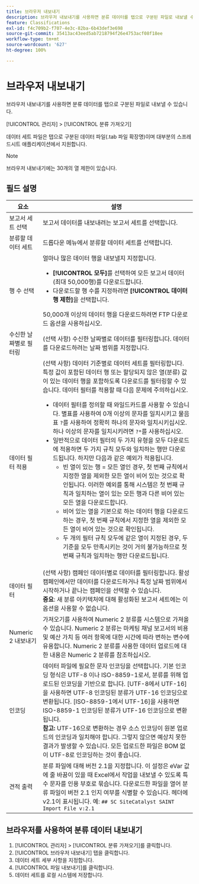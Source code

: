 ```yaml
---
title: 브라우저 내보내기
description: 브라우저 내보내기를 사용하면 분류 데이터를 탭으로 구분된 파일로 내보낼 수 있습니다.
feature: Classifications
exl-id: f4c709b2-f707-4e3c-82ba-6b43def3e698
source-git-commit: 35413ac43eed5ab7218794f26e4753acf08f18ee
workflow-type: tm+mt
source-wordcount: '627'
ht-degree: 100%

---
```


# 브라우저 내보내기

브라우저 내보내기를 사용하면 분류 데이터를 탭으로 구분된 파일로 내보낼 수 있습니다.

[!UICONTROL 관리자] > [!UICONTROL 분류 가져오기]

데이터 세트 파일은 탭으로 구분된 데이터 파일(.tab 파일 확장명)이며 대부분의 스프레드시트 애플리케이션에서 지원합니다.

>[!NOTE]
>브라우저 내보내기에는 30개의 열 제한이 있습니다.

## 필드 설명

| 요소 | 설명 |
| --- | --- |
| 보고서 세트 선택 | 보고서 데이터를 내보내려는 보고서 세트를 선택합니다. |
| 분류할 데이터 세트 | 드롭다운 메뉴에서 분류할 데이터 세트를 선택합니다. |
| 행 수 선택 | 얼마나 많은 데이터 행을 내보낼지 지정합니다.<ul><li>**[!UICONTROL 모두]**&#x200B;를 선택하여 모든 보고서 데이터(최대 50,000행)를 다운로드합니다.</li><li>다운로드할 행 수를 지정하려면 **[!UICONTROL 데이터 행 제한]**&#x200B;을 선택합니다.</li></ul>50,000개 이상의 데이터 행을 다운로드하려면 FTP 다운로드 옵션을 사용하십시오. |
| 수신한 날짜별로 필터링 | (선택 사항) 수신한 날짜별로 데이터를 필터링합니다. 데이터를 다운로드하려는 날짜 범위를 지정합니다. |
| 데이터 필터 적용 | (선택 사항) 데이터 기준별로 데이터 세트를 필터링합니다. 특정 값이 포함된 데이터 행 또는 할당되지 않은 열(분류) 값이 있는 데이터 행을 포함하도록 다운로드를 필터링할 수 있습니다. 데이터 필터를 적용할 때 다음 문제에 주의하십시오.<ul><li>데이터 필터를 정의할 때 와일드카드를 사용할 수 있습니다. 별표를 사용하여 0개 이상의 문자를 일치시키고 물음표 `?`를 사용하여 정확히 하나의 문자와 일치시키십시오. 하나 이상의 문자를 일치시키려면 `?*`를 사용하십시오.</li><li>일반적으로 데이터 필터의 두 가지 유형을 모두 다운로드에 적용하면 두 가지 규칙 모두와 일치하는 행만 다운로드됩니다. 하지만 다음과 같은 예외가 적용됩니다.<ul><li>빈 열이 있는 행 = 모든 열인 경우, 첫 번째 규칙에서 지정한 열을 제외한 모든 열이 비어 있는 것으로 확인됩니다. 이러한 예외를 통해 시스템은 첫 번째 규칙과 일치하는 열이 있는 모든 행과 다른 비어 있는 모든 열을 다운로드합니다.</li><li>비어 있는 열을 기본으로 하는 데이터 행을 다운로드하는 경우, 첫 번째 규칙에서 지정한 열을 제외한 모든 열이 비어 있는 것으로 확인됩니다.</li><li>두 개의 필터 규칙 모두에 같은 열이 지정된 경우, 두 기준을 모두 만족시키는 것이 거의 불가능하므로 첫 번째 규칙과 일치하는 행만 다운로드됩니다.</li></ul></ul> |
| 데이터 필터 | (선택 사항) 캠페인 데이터별로 데이터를 필터링합니다. 활성 캠페인에서만 데이터를 다운로드하거나 특정 날짜 범위에서 시작하거나 끝나는 캠페인을 선택할 수 있습니다.<br>**중요**: 새 분류 아키텍처에 대해 활성화된 보고서 세트에는 이 옵션을 사용할 수 없습니다. |
| Numeric 2 내보내기 | 가져오기를 사용하여 Numeric 2 분류를 시스템으로 가져올 수 있습니다. Numeric 2 분류는 마케팅 채널 보고서의 비용 및 예산 가치 등 여러 항목에 대한 시간에 따라 변하는 변수에 유용합니다. Numeric 2 분류를 사용한 데이터 업로드에 대한 내용은 Numeric 2 분류를 참조하십시오. |
| 인코딩 | 데이터 파일에 필요한 문자 인코딩을 선택합니다. 기본 인코딩 형식은 UTF-8 이나 ISO-8859-1로서, 분류를 위해 업로드된 인코딩을 기반으로 합니다. [UTF-8에서 UTF-16]을 사용하면 UTF-8 인코딩된 분류가 UTF-16 인코딩으로 변환됩니다. [ISO-8859-1에서 UTF-16]을 사용하면 ISO-8859-1 인코딩된 분류가 UTF-16 인코딩으로 변환됩니다.<br>**참고:** UTF-16으로 변환하는 경우 소스 인코딩이 원본 업로드의 인코딩과 일치해야 합니다. 그렇지 않으면 예상치 못한 결과가 발생할 수 있습니다. 모든 업로드한 파일은 BOM 없이 UTF-8로 인코딩하는 것이 좋습니다. |
| 견적 출력 | 분류 파일에 대해 버전 2.1을 지정합니다. 이 설정은 eVar 값에 줄 바꿈이 있을 때 Excel에서 작업을 내보낼 수 있도록 특수 문자를 인용 부호로 묶습니다. 다운로드한 파일을 열어 분류 파일이 버전 2.1 인지 여부를 식별할 수 있습니다. 헤더에 v2.1이 표시됩니다. 예: `## SC SiteCatalyst SAINT Import File v:2.1` |

## 브라우저를 사용하여 분류 데이터 내보내기

1. [!UICONTROL 관리자] > [!UICONTROL 분류 가져오기]를 클릭합니다.
1. [!UICONTROL 브라우저 내보내기] 탭을 클릭합니다.
1. 데이터 세트 세부 사항을 지정합니다.
1. [!UICONTROL 파일 내보내기]를 클릭합니다.
1. 데이터 세트를 로컬 시스템에 저장합니다.
